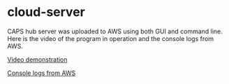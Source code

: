 # cloud-server

CAPS hub server was uploaded to AWS using both GUI and command line. Here is the video of the program in operation and the console logs from AWS.

[Video demonstration](demo-video.mov)

[Console logs from AWS](web.stdout.log)
